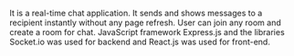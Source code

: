 It is a real-time chat application.
It sends and shows messages to a recipient instantly without any page refresh.
User can join any room and create a room for chat.
JavaScript framework Express.js and the libraries Socket.io was used for backend and React.js was used for front-end.
